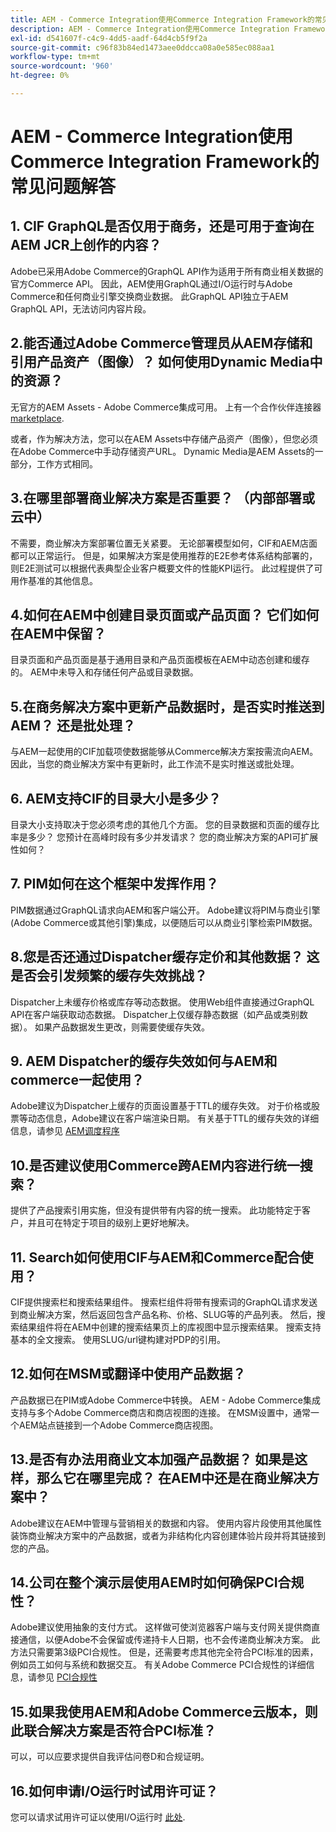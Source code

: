 ```yaml
---
title: AEM - Commerce Integration使用Commerce Integration Framework的常见问题解答
description: AEM - Commerce Integration使用Commerce Integration Framework的常见问题解答
exl-id: d541607f-c4c9-4dd5-aadf-64d4cb5f9f2a
source-git-commit: c96f83b84ed1473aee0ddcca08a0e585ec088aa1
workflow-type: tm+mt
source-wordcount: '960'
ht-degree: 0%

---
```


# AEM - Commerce Integration使用Commerce Integration Framework的常见问题解答

## 1. CIF GraphQL是否仅用于商务，还是可用于查询在AEM JCR上创作的内容？

Adobe已采用Adobe Commerce的GraphQL API作为适用于所有商业相关数据的官方Commerce API。 因此，AEM使用GraphQL通过I/O运行时与Adobe Commerce和任何商业引擎交换商业数据。 此GraphQL API独立于AEM GraphQL API，无法访问内容片段。

## 2.能否通过Adobe Commerce管理员从AEM存储和引用产品资产（图像）？ 如何使用Dynamic Media中的资源？

无官方的AEM Assets - Adobe Commerce集成可用。 上有一个合作伙伴连接器 [marketplace](https://marketplace.magento.com/partner/bounteous_ecomm).

或者，作为解决方法，您可以在AEM Assets中存储产品资产（图像），但您必须在Adobe Commerce中手动存储资产URL。 Dynamic Media是AEM Assets的一部分，工作方式相同。

## 3.在哪里部署商业解决方案是否重要？ （内部部署或云中）

不需要，商业解决方案部署位置无关紧要。 无论部署模型如何，CIF和AEM店面都可以正常运行。 但是，如果解决方案是使用推荐的E2E参考体系结构部署的，则E2E测试可以根据代表典型企业客户概要文件的性能KPI运行。 此过程提供了可用作基准的其他信息。

## 4.如何在AEM中创建目录页面或产品页面？ 它们如何在AEM中保留？

目录页面和产品页面是基于通用目录和产品页面模板在AEM中动态创建和缓存的。 AEM中未导入和存储任何产品或目录数据。

## 5.在商务解决方案中更新产品数据时，是否实时推送到AEM？ 还是批处理？

与AEM一起使用的CIF加载项使数据能够从Commerce解决方案按需流向AEM。 因此，当您的商业解决方案中有更新时，此工作流不是实时推送或批处理。

## 6. AEM支持CIF的目录大小是多少？

目录大小支持取决于您必须考虑的其他几个方面。 您的目录数据和页面的缓存比率是多少？ 您预计在高峰时段有多少并发请求？ 您的商业解决方案的API可扩展性如何？

## 7. PIM如何在这个框架中发挥作用？

PIM数据通过GraphQL请求向AEM和客户端公开。 Adobe建议将PIM与商业引擎(Adobe Commerce或其他引擎)集成，以便随后可以从商业引擎检索PIM数据。

## 8.您是否还通过Dispatcher缓存定价和其他数据？ 这是否会引发频繁的缓存失效挑战？

Dispatcher上未缓存价格或库存等动态数据。 使用Web组件直接通过GraphQL API在客户端获取动态数据。 Dispatcher上仅缓存静态数据（如产品或类别数据）。 如果产品数据发生更改，则需要使缓存失效。

## 9. AEM Dispatcher的缓存失效如何与AEM和commerce一起使用？

Adobe建议为Dispatcher上缓存的页面设置基于TTL的缓存失效。 对于价格或股票等动态信息，Adobe建议在客户端渲染日期。 有关基于TTL的缓存失效的详细信息，请参见 [AEM调度程序](https://experienceleague.adobe.com/docs/experience-cloud-kcs/kbarticles/KA-17458.html?lang=zh-Hans)

## 10.是否建议使用Commerce跨AEM内容进行统一搜索？

提供了产品搜索引用实施，但没有提供带有内容的统一搜索。 此功能特定于客户，并且可在特定于项目的级别上更好地解决。

## 11. Search如何使用CIF与AEM和Commerce配合使用？

CIF提供搜索栏和搜索结果组件。 搜索栏组件将带有搜索词的GraphQL请求发送到商业解决方案，然后返回包含产品名称、价格、SLUG等的产品列表。 然后，搜索结果组件将在AEM中创建的搜索结果页上的库视图中显示搜索结果。 搜索支持基本的全文搜索。 使用SLUG/url键构建对PDP的引用。

## 12.如何在MSM或翻译中使用产品数据？

产品数据已在PIM或Adobe Commerce中转换。 AEM - Adobe Commerce集成支持与多个Adobe Commerce商店和商店视图的连接。 在MSM设置中，通常一个AEM站点链接到一个Adobe Commerce商店视图。

## 13.是否有办法用商业文本加强产品数据？ 如果是这样，那么它在哪里完成？ 在AEM中还是在商业解决方案中？

Adobe建议在AEM中管理与营销相关的数据和内容。 使用内容片段使用其他属性装饰商业解决方案中的产品数据，或者为非结构化内容创建体验片段并将其链接到您的产品。

## 14.公司在整个演示层使用AEM时如何确保PCI合规性？

Adobe建议使用抽象的支付方式。 这样做可使浏览器客户端与支付网关提供商直接通信，以便Adobe不会保留或传递持卡人日期，也不会传递商业解决方案。 此方法只需要第3级PCI合规性。 但是，还需要考虑其他完全符合PCI标准的因素，例如员工如何与系统和数据交互。 有关Adobe Commerce PCI合规性的详细信息，请参见 [PCI合规性](https://business.adobe.com/products/magento/pci-compliance.html)

## 15.如果我使用AEM和Adobe Commerce云版本，则此联合解决方案是否符合PCI标准？

可以，可以应要求提供自我评估问卷D和合规证明。

## 16.如何申请I/O运行时试用许可证？

您可以请求试用许可证以使用I/O运行时 [此处](https://adobeio.typeform.com/to/obqgRm).
